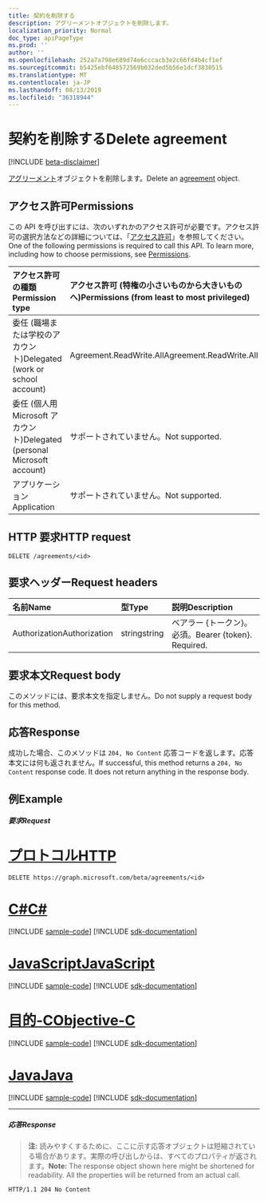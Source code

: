 ```yaml
---
title: 契約を削除する
description: アグリーメントオブジェクトを削除します。
localization_priority: Normal
doc_type: apiPageType
ms.prod: ''
author: ''
ms.openlocfilehash: 252a7a798e689d74e6cccacb3e2c66fd4b4cf1ef
ms.sourcegitcommit: b5425ebf648572569b032ded5b56e1dcf3830515
ms.translationtype: MT
ms.contentlocale: ja-JP
ms.lasthandoff: 08/13/2019
ms.locfileid: "36318944"
---
```

# <a name="delete-agreement"></a><span data-ttu-id="576f1-103">契約を削除する</span><span class="sxs-lookup"><span data-stu-id="576f1-103">Delete agreement</span></span>

[!INCLUDE [beta-disclaimer](../../includes/beta-disclaimer.md)]

<span data-ttu-id="576f1-104">[アグリーメント](../resources/agreement.md)オブジェクトを削除します。</span><span class="sxs-lookup"><span data-stu-id="576f1-104">Delete an [agreement](../resources/agreement.md) object.</span></span>
## <a name="permissions"></a><span data-ttu-id="576f1-105">アクセス許可</span><span class="sxs-lookup"><span data-stu-id="576f1-105">Permissions</span></span>
<span data-ttu-id="576f1-p101">この API を呼び出すには、次のいずれかのアクセス許可が必要です。アクセス許可の選択方法などの詳細については、「[アクセス許可](/graph/permissions-reference)」を参照してください。</span><span class="sxs-lookup"><span data-stu-id="576f1-p101">One of the following permissions is required to call this API. To learn more, including how to choose permissions, see [Permissions](/graph/permissions-reference).</span></span>

|<span data-ttu-id="576f1-108">アクセス許可の種類</span><span class="sxs-lookup"><span data-stu-id="576f1-108">Permission type</span></span>                        | <span data-ttu-id="576f1-109">アクセス許可 (特権の小さいものから大きいものへ)</span><span class="sxs-lookup"><span data-stu-id="576f1-109">Permissions (from least to most privileged)</span></span>              |
|:--------------------------------------|:---------------------------------------------------------|
|<span data-ttu-id="576f1-110">委任 (職場または学校のアカウント)</span><span class="sxs-lookup"><span data-stu-id="576f1-110">Delegated (work or school account)</span></span>     | <span data-ttu-id="576f1-111">Agreement.ReadWrite.All</span><span class="sxs-lookup"><span data-stu-id="576f1-111">Agreement.ReadWrite.All</span></span> |
|<span data-ttu-id="576f1-112">委任 (個人用 Microsoft アカウント)</span><span class="sxs-lookup"><span data-stu-id="576f1-112">Delegated (personal Microsoft account)</span></span> | <span data-ttu-id="576f1-113">サポートされていません。</span><span class="sxs-lookup"><span data-stu-id="576f1-113">Not supported.</span></span> |
|<span data-ttu-id="576f1-114">アプリケーション</span><span class="sxs-lookup"><span data-stu-id="576f1-114">Application</span></span>                            | <span data-ttu-id="576f1-115">サポートされていません。</span><span class="sxs-lookup"><span data-stu-id="576f1-115">Not supported.</span></span> |

## <a name="http-request"></a><span data-ttu-id="576f1-116">HTTP 要求</span><span class="sxs-lookup"><span data-stu-id="576f1-116">HTTP request</span></span>
<!-- { "blockType": "ignored" } -->
```http
DELETE /agreements/<id>
```
## <a name="request-headers"></a><span data-ttu-id="576f1-117">要求ヘッダー</span><span class="sxs-lookup"><span data-stu-id="576f1-117">Request headers</span></span>
| <span data-ttu-id="576f1-118">名前</span><span class="sxs-lookup"><span data-stu-id="576f1-118">Name</span></span>         | <span data-ttu-id="576f1-119">型</span><span class="sxs-lookup"><span data-stu-id="576f1-119">Type</span></span>        | <span data-ttu-id="576f1-120">説明</span><span class="sxs-lookup"><span data-stu-id="576f1-120">Description</span></span> |
|:-------------|:------------|:------------|
| <span data-ttu-id="576f1-121">Authorization</span><span class="sxs-lookup"><span data-stu-id="576f1-121">Authorization</span></span> | <span data-ttu-id="576f1-122">string</span><span class="sxs-lookup"><span data-stu-id="576f1-122">string</span></span> | <span data-ttu-id="576f1-p102">ベアラー \{トークン\}。必須。</span><span class="sxs-lookup"><span data-stu-id="576f1-p102">Bearer \{token\}. Required.</span></span> |

## <a name="request-body"></a><span data-ttu-id="576f1-125">要求本文</span><span class="sxs-lookup"><span data-stu-id="576f1-125">Request body</span></span>
<span data-ttu-id="576f1-126">このメソッドには、要求本文を指定しません。</span><span class="sxs-lookup"><span data-stu-id="576f1-126">Do not supply a request body for this method.</span></span>


## <a name="response"></a><span data-ttu-id="576f1-127">応答</span><span class="sxs-lookup"><span data-stu-id="576f1-127">Response</span></span>
<span data-ttu-id="576f1-p103">成功した場合、このメソッドは `204, No Content` 応答コードを返します。応答本文には何も返されません。</span><span class="sxs-lookup"><span data-stu-id="576f1-p103">If successful, this method returns a `204, No Content` response code. It does not return anything in the response body.</span></span>

## <a name="example"></a><span data-ttu-id="576f1-130">例</span><span class="sxs-lookup"><span data-stu-id="576f1-130">Example</span></span>
##### <a name="request"></a><span data-ttu-id="576f1-131">要求</span><span class="sxs-lookup"><span data-stu-id="576f1-131">Request</span></span>

# <a name="httptabhttp"></a>[<span data-ttu-id="576f1-132">プロトコル</span><span class="sxs-lookup"><span data-stu-id="576f1-132">HTTP</span></span>](#tab/http)
<!-- {
  "blockType": "request",
  "name": "delete_agreement"
}-->
```http
DELETE https://graph.microsoft.com/beta/agreements/<id>
```
# <a name="ctabcsharp"></a>[<span data-ttu-id="576f1-133">C#</span><span class="sxs-lookup"><span data-stu-id="576f1-133">C#</span></span>](#tab/csharp)
[!INCLUDE [sample-code](../includes/snippets/csharp/delete-agreement-csharp-snippets.md)]
[!INCLUDE [sdk-documentation](../includes/snippets/snippets-sdk-documentation-link.md)]

# <a name="javascripttabjavascript"></a>[<span data-ttu-id="576f1-134">JavaScript</span><span class="sxs-lookup"><span data-stu-id="576f1-134">JavaScript</span></span>](#tab/javascript)
[!INCLUDE [sample-code](../includes/snippets/javascript/delete-agreement-javascript-snippets.md)]
[!INCLUDE [sdk-documentation](../includes/snippets/snippets-sdk-documentation-link.md)]

# <a name="objective-ctabobjc"></a>[<span data-ttu-id="576f1-135">目的-C</span><span class="sxs-lookup"><span data-stu-id="576f1-135">Objective-C</span></span>](#tab/objc)
[!INCLUDE [sample-code](../includes/snippets/objc/delete-agreement-objc-snippets.md)]
[!INCLUDE [sdk-documentation](../includes/snippets/snippets-sdk-documentation-link.md)]

# <a name="javatabjava"></a>[<span data-ttu-id="576f1-136">Java</span><span class="sxs-lookup"><span data-stu-id="576f1-136">Java</span></span>](#tab/java)
[!INCLUDE [sample-code](../includes/snippets/java/delete-agreement-java-snippets.md)]
[!INCLUDE [sdk-documentation](../includes/snippets/snippets-sdk-documentation-link.md)]

---

##### <a name="response"></a><span data-ttu-id="576f1-137">応答</span><span class="sxs-lookup"><span data-stu-id="576f1-137">Response</span></span>
><span data-ttu-id="576f1-p104">**注:** 読みやすくするために、ここに示す応答オブジェクトは短縮されている場合があります。実際の呼び出しからは、すべてのプロパティが返されます。</span><span class="sxs-lookup"><span data-stu-id="576f1-p104">**Note:** The response object shown here might be shortened for readability. All the properties will be returned from an actual call.</span></span>
<!-- {
  "blockType": "response",
  "truncated": true
} -->
```http
HTTP/1.1 204 No Content
```

<!-- uuid: 8fcb5dbc-d5aa-4681-8e31-b001d5168d79
2015-10-25 14:57:30 UTC -->
<!--
{
  "type": "#page.annotation",
  "description": "Delete agreement",
  "keywords": "",
  "section": "documentation",
  "tocPath": "",
  "suppressions": [
  ]
}
-->
